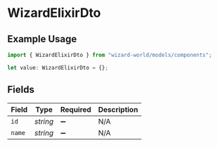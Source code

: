 # WizardElixirDto

## Example Usage

```typescript
import { WizardElixirDto } from "wizard-world/models/components";

let value: WizardElixirDto = {};
```

## Fields

| Field              | Type               | Required           | Description        |
| ------------------ | ------------------ | ------------------ | ------------------ |
| `id`               | *string*           | :heavy_minus_sign: | N/A                |
| `name`             | *string*           | :heavy_minus_sign: | N/A                |